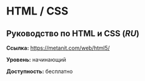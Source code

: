 # HTML / CSS

## Руководство по HTML и CSS (*RU*)

**Ссылка:** https://metanit.com/web/html5/ 

**Уровень:** начинающий

**Доступность:** бесплатно